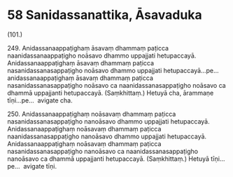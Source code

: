# 58 Sanidassanattika, Āsavaduka

(101.)

249\. Anidassanaappaṭighaṃ āsavaṃ dhammaṃ paṭicca naanidassanaappaṭigho noāsavo dhammo uppajjati hetupaccayā. Anidassanaappaṭighaṃ āsavaṃ dhammaṃ paṭicca nasanidassanasappaṭigho noāsavo dhammo uppajjati hetupaccayā…pe…  anidassanaappaṭighaṃ āsavaṃ dhammaṃ paṭicca nasanidassanasappaṭigho noāsavo ca naanidassanasappaṭigho noāsavo ca dhammā uppajjanti hetupaccayā. (Saṃkhittaṃ.) Hetuyā cha, ārammaṇe tīṇi…pe…  avigate cha.

250\. Anidassanaappaṭighaṃ noāsavaṃ dhammaṃ paṭicca nasanidassanasappaṭigho nanoāsavo dhammo uppajjati hetupaccayā. Anidassanaappaṭighaṃ noāsavaṃ dhammaṃ paṭicca naanidassanasappaṭigho nanoāsavo dhammo uppajjati hetupaccayā. Anidassanaappaṭighaṃ noāsavaṃ dhammaṃ paṭicca nasanidassanasappaṭigho nanoāsavo ca naanidassanasappaṭigho nanoāsavo ca dhammā uppajjanti hetupaccayā. (Saṃkhittaṃ.) Hetuyā tīṇi…pe…  avigate tīṇi.

